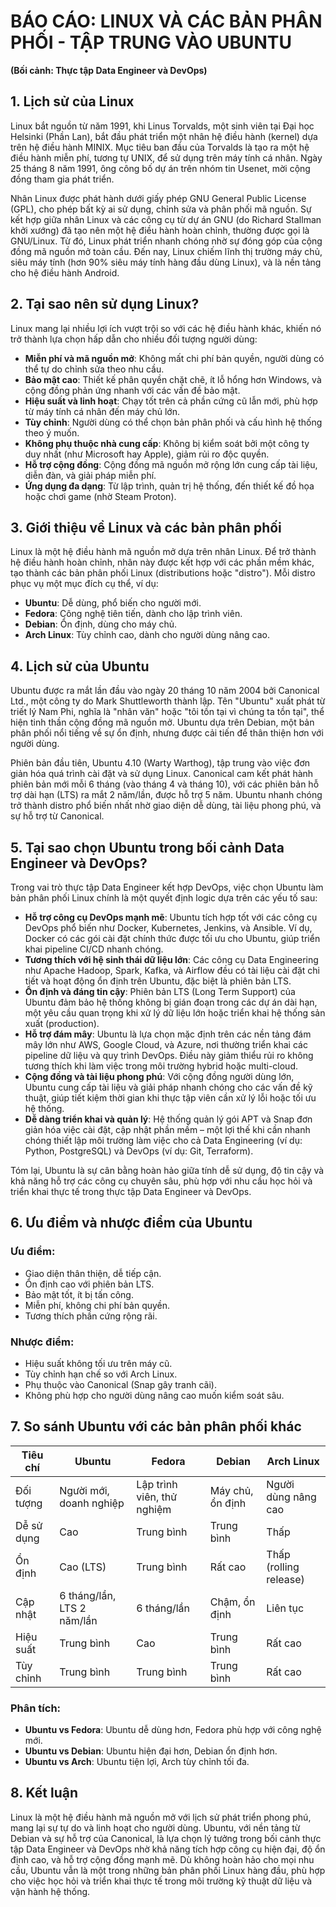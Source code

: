 # BÁO CÁO: LINUX VÀ CÁC BẢN PHÂN PHỐI - TẬP TRUNG VÀO UBUNTU  
**(Bối cảnh: Thực tập Data Engineer và DevOps)**

## 1. Lịch sử của Linux
Linux bắt nguồn từ năm 1991, khi Linus Torvalds, một sinh viên tại Đại học Helsinki (Phần Lan), bắt đầu phát triển một nhân hệ điều hành (kernel) dựa trên hệ điều hành MINIX. Mục tiêu ban đầu của Torvalds là tạo ra một hệ điều hành miễn phí, tương tự UNIX, để sử dụng trên máy tính cá nhân. Ngày 25 tháng 8 năm 1991, ông công bố dự án trên nhóm tin Usenet, mời cộng đồng tham gia phát triển.

Nhân Linux được phát hành dưới giấy phép GNU General Public License (GPL), cho phép bất kỳ ai sử dụng, chỉnh sửa và phân phối mã nguồn. Sự kết hợp giữa nhân Linux và các công cụ từ dự án GNU (do Richard Stallman khởi xướng) đã tạo nên một hệ điều hành hoàn chỉnh, thường được gọi là GNU/Linux. Từ đó, Linux phát triển nhanh chóng nhờ sự đóng góp của cộng đồng mã nguồn mở toàn cầu. Đến nay, Linux chiếm lĩnh thị trường máy chủ, siêu máy tính (hơn 90% siêu máy tính hàng đầu dùng Linux), và là nền tảng cho hệ điều hành Android.

## 2. Tại sao nên sử dụng Linux?
Linux mang lại nhiều lợi ích vượt trội so với các hệ điều hành khác, khiến nó trở thành lựa chọn hấp dẫn cho nhiều đối tượng người dùng:

- **Miễn phí và mã nguồn mở**: Không mất chi phí bản quyền, người dùng có thể tự do chỉnh sửa theo nhu cầu.
- **Bảo mật cao**: Thiết kế phân quyền chặt chẽ, ít lỗ hổng hơn Windows, và cộng đồng phản ứng nhanh với các vấn đề bảo mật.
- **Hiệu suất và linh hoạt**: Chạy tốt trên cả phần cứng cũ lẫn mới, phù hợp từ máy tính cá nhân đến máy chủ lớn.
- **Tùy chỉnh**: Người dùng có thể chọn bản phân phối và cấu hình hệ thống theo ý muốn.
- **Không phụ thuộc nhà cung cấp**: Không bị kiểm soát bởi một công ty duy nhất (như Microsoft hay Apple), giảm rủi ro độc quyền.
- **Hỗ trợ cộng đồng**: Cộng đồng mã nguồn mở rộng lớn cung cấp tài liệu, diễn đàn, và giải pháp miễn phí.
- **Ứng dụng đa dạng**: Từ lập trình, quản trị hệ thống, đến thiết kế đồ họa hoặc chơi game (nhờ Steam Proton).

## 3. Giới thiệu về Linux và các bản phân phối
Linux là một hệ điều hành mã nguồn mở dựa trên nhân Linux. Để trở thành hệ điều hành hoàn chỉnh, nhân này được kết hợp với các phần mềm khác, tạo thành các bản phân phối Linux (distributions hoặc "distro"). Mỗi distro phục vụ một mục đích cụ thể, ví dụ:

- **Ubuntu**: Dễ dùng, phổ biến cho người mới.
- **Fedora**: Công nghệ tiên tiến, dành cho lập trình viên.
- **Debian**: Ổn định, dùng cho máy chủ.
- **Arch Linux**: Tùy chỉnh cao, dành cho người dùng nâng cao.

## 4. Lịch sử của Ubuntu
Ubuntu được ra mắt lần đầu vào ngày 20 tháng 10 năm 2004 bởi Canonical Ltd., một công ty do Mark Shuttleworth thành lập. Tên "Ubuntu" xuất phát từ triết lý Nam Phi, nghĩa là "nhân văn" hoặc "tôi tồn tại vì chúng ta tồn tại", thể hiện tinh thần cộng đồng mã nguồn mở. Ubuntu dựa trên Debian, một bản phân phối nổi tiếng về sự ổn định, nhưng được cải tiến để thân thiện hơn với người dùng.

Phiên bản đầu tiên, Ubuntu 4.10 (Warty Warthog), tập trung vào việc đơn giản hóa quá trình cài đặt và sử dụng Linux. Canonical cam kết phát hành phiên bản mới mỗi 6 tháng (vào tháng 4 và tháng 10), với các phiên bản hỗ trợ dài hạn (LTS) ra mắt 2 năm/lần, được hỗ trợ 5 năm. Ubuntu nhanh chóng trở thành distro phổ biến nhất nhờ giao diện dễ dùng, tài liệu phong phú, và sự hỗ trợ từ Canonical.

## 5. Tại sao chọn Ubuntu trong bối cảnh Data Engineer và DevOps?
Trong vai trò thực tập Data Engineer kết hợp DevOps, việc chọn Ubuntu làm bản phân phối Linux chính là một quyết định logic dựa trên các yếu tố sau:

- **Hỗ trợ công cụ DevOps mạnh mẽ**: Ubuntu tích hợp tốt với các công cụ DevOps phổ biến như Docker, Kubernetes, Jenkins, và Ansible. Ví dụ, Docker có các gói cài đặt chính thức được tối ưu cho Ubuntu, giúp triển khai pipeline CI/CD nhanh chóng.
- **Tương thích với hệ sinh thái dữ liệu lớn**: Các công cụ Data Engineering như Apache Hadoop, Spark, Kafka, và Airflow đều có tài liệu cài đặt chi tiết và hoạt động ổn định trên Ubuntu, đặc biệt là phiên bản LTS.
- **Ổn định và đáng tin cậy**: Phiên bản LTS (Long Term Support) của Ubuntu đảm bảo hệ thống không bị gián đoạn trong các dự án dài hạn, một yêu cầu quan trọng khi xử lý dữ liệu lớn hoặc triển khai hệ thống sản xuất (production).
- **Hỗ trợ đám mây**: Ubuntu là lựa chọn mặc định trên các nền tảng đám mây lớn như AWS, Google Cloud, và Azure, nơi thường triển khai các pipeline dữ liệu và quy trình DevOps. Điều này giảm thiểu rủi ro không tương thích khi làm việc trong môi trường hybrid hoặc multi-cloud.
- **Cộng đồng và tài liệu phong phú**: Với cộng đồng người dùng lớn, Ubuntu cung cấp tài liệu và giải pháp nhanh chóng cho các vấn đề kỹ thuật, giúp tiết kiệm thời gian khi thực tập viên cần xử lý lỗi hoặc tối ưu hệ thống.
- **Dễ dàng triển khai và quản lý**: Hệ thống quản lý gói APT và Snap đơn giản hóa việc cài đặt, cập nhật phần mềm – một lợi thế khi cần nhanh chóng thiết lập môi trường làm việc cho cả Data Engineering (ví dụ: Python, PostgreSQL) và DevOps (ví dụ: Git, Terraform).

Tóm lại, Ubuntu là sự cân bằng hoàn hảo giữa tính dễ sử dụng, độ tin cậy và khả năng hỗ trợ các công cụ chuyên sâu, phù hợp với nhu cầu học hỏi và triển khai thực tế trong thực tập Data Engineer và DevOps.

## 6. Ưu điểm và nhược điểm của Ubuntu
### Ưu điểm:
- Giao diện thân thiện, dễ tiếp cận.
- Ổn định cao với phiên bản LTS.
- Bảo mật tốt, ít bị tấn công.
- Miễn phí, không chi phí bản quyền.
- Tương thích phần cứng rộng rãi.

### Nhược điểm:
- Hiệu suất không tối ưu trên máy cũ.
- Tùy chỉnh hạn chế so với Arch Linux.
- Phụ thuộc vào Canonical (Snap gây tranh cãi).
- Không phù hợp cho người dùng nâng cao muốn kiểm soát sâu.

## 7. So sánh Ubuntu với các bản phân phối khác
| **Tiêu chí**            | **Ubuntu**                  | **Fedora**                  | **Debian**                  | **Arch Linux**             |
|--------------------------|-----------------------------|-----------------------------|-----------------------------|----------------------------|
| Đối tượng               | Người mới, doanh nghiệp     | Lập trình viên, thử nghiệm  | Máy chủ, ổn định            | Người dùng nâng cao        |
| Dễ sử dụng              | Cao                         | Trung bình                  | Trung bình                  | Thấp                       |
| Ổn định                | Cao (LTS)                  | Trung bình                  | Rất cao                    | Thấp (rolling release)     |
| Cập nhật               | 6 tháng/lần, LTS 2 năm/lần | 6 tháng/lần                | Chậm, ổn định               | Liên tục                  |
| Hiệu suất              | Trung bình                 | Cao                        | Trung bình                 | Rất cao                    |
| Tùy chỉnh              | Trung bình                 | Trung bình                 | Trung bình                 | Rất cao                    |

### Phân tích:
- **Ubuntu vs Fedora**: Ubuntu dễ dùng hơn, Fedora phù hợp với công nghệ mới.
- **Ubuntu vs Debian**: Ubuntu hiện đại hơn, Debian ổn định hơn.
- **Ubuntu vs Arch**: Ubuntu tiện lợi, Arch tùy chỉnh tối đa.

## 8. Kết luận
Linux là một hệ điều hành mã nguồn mở với lịch sử phát triển phong phú, mang lại sự tự do và linh hoạt cho người dùng. Ubuntu, với nền tảng từ Debian và sự hỗ trợ của Canonical, là lựa chọn lý tưởng trong bối cảnh thực tập Data Engineer và DevOps nhờ khả năng tích hợp công cụ hiện đại, độ ổn định cao, và hỗ trợ cộng đồng mạnh mẽ. Dù không hoàn hảo cho mọi nhu cầu, Ubuntu vẫn là một trong những bản phân phối Linux hàng đầu, phù hợp cho việc học hỏi và triển khai thực tế trong môi trường kỹ thuật dữ liệu và vận hành hệ thống.